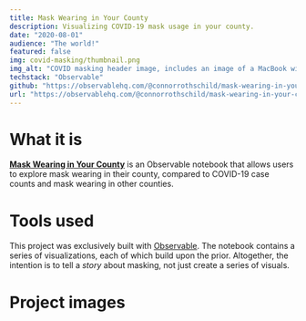 ```yaml
---
title: Mask Wearing in Your County
description: Visualizing COVID-19 mask usage in your county.
date: "2020-08-01"
audience: "The world!"
featured: false
img: covid-masking/thumbnail.png
img_alt: "COVID masking header image, includes an image of a MacBook with the application open."
techstack: "Observable"
github: "https://observablehq.com/@connorrothschild/mask-wearing-in-your-county"
url: "https://observablehq.com/@connorrothschild/mask-wearing-in-your-county"
---
```


[<InlineImage :clickable=false src="project/covid-masking/header.png" alt="Header"></InlineImage>](https://observablehq.com/@connorrothschild/mask-wearing-in-your-county)

# What it is

[**Mask Wearing in Your County**](https://observablehq.com/@connorrothschild/mask-wearing-in-your-county) is an Observable notebook that allows users to explore mask wearing in their county, compared to COVID-19 case counts and mask wearing in other counties.

# Tools used

This project was exclusively built with [Observable](https://observablehq.com/). The notebook contains a series of visualizations, each of which build upon the prior. Altogether, the intention is to tell a _story_ about masking, not just create a series of visuals.

# Project images

<InlineImage src="project/covid-masking/mac-1.png" alt="Project image for 'Mask Wearing in Your County'" width="100%"></InlineImage>

<InlineImage src="project/covid-masking/mac-2.png" alt="Project image for 'Mask Wearing in Your County'" width="32%"></InlineImage>
<InlineImage src="project/covid-masking/mac-3.png" alt="Project image for 'Mask Wearing in Your County'" width="32%"></InlineImage>
<InlineImage src="project/covid-masking/mac-4.png" alt="Project image for 'Mask Wearing in Your County'" width="32%"></InlineImage>

<InlineImage src="project/covid-masking/phone-1.png" alt="Project image for 'Mask Wearing in Your County'" width="48%"></InlineImage>
<InlineImage src="project/covid-masking/phone-2.png" alt="Project image for 'Mask Wearing in Your County'" width="48%"></InlineImage>

<InlineImage src="project/covid-masking/mac-5.png" alt="Project image for 'Mask Wearing in Your County'" width="74%"></InlineImage>
<InlineImage src="project/covid-masking/phone-3.png" alt="Project image for 'Mask Wearing in Your County'" width="24%"></InlineImage>
